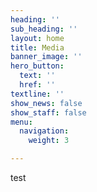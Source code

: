 ```yaml
---
heading: ''
sub_heading: ''
layout: home
title: Media
banner_image: ''
hero_button:
  text: ''
  href: ''
textline: ''
show_news: false
show_staff: false
menu:
  navigation:
    weight: 3

---
```

test